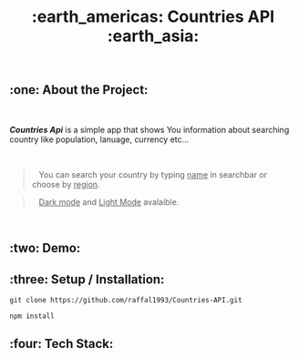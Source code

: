 
<h1 align="center">:earth_americas: Countries API :earth_asia:</h1>

<br>

<h2>:one: About the Project:</h2>
<br>


 <strong><em>Countries Api</em></strong> is a simple app that shows You information about searching country like population, lanuage, currency etc... 
 
<br>

> &nbsp;&nbsp; You can search your country by typing <ins>name</ins> in searchbar or choose by <ins>region</ins>. 

> &nbsp;&nbsp; <ins>Dark mode</ins> and <ins>Light Mode</ins> avalaible.
<br>
<h2>:two: Demo:</h2>

<h2>:three: Setup / Installation:</h2>

<pre><code>git clone https://github.com/raffal1993/Countries-API.git</code></pre>

<pre><code>npm install</code></pre>

<h2>:four: Tech Stack:</h2>



